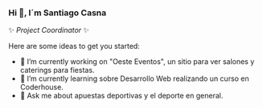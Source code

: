 ### Hi 👋, I´m Santiago Casna

✨ _Project Coordinator_ ✨

Here are some ideas to get you started:

- 🔭 I’m currently working on "Oeste Eventos", un sitio para ver salones y caterings para fiestas.
- 🌱 I’m currently learning sobre Desarrollo Web realizando un curso en Coderhouse.
- 💬 Ask me about apuestas deportivas y el deporte en general.

